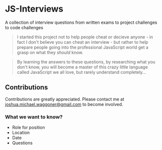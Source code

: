 # JS-Interviews
A collection of interview questions from written exams to project challenges to code challenges

> I started this project not to help people cheat or decieve anyone - in fact I don't believe you can cheat an interview - but rather to help prepare people going into the professional JavaScript world get a grasp on what they <i>should</i> know. 

> By learning the answers to these questions, by researching what you don't know, you will become a master of this crazy little language called JavaScript we all love, but rarely understand completely... 

## Contributions

Contributions are greatly appreciated. Please contact me at joshua.michael.waggoner@gmail.com to become involved. 

### What we want to know?

* Role for position
* Location
* Date
* Questions

